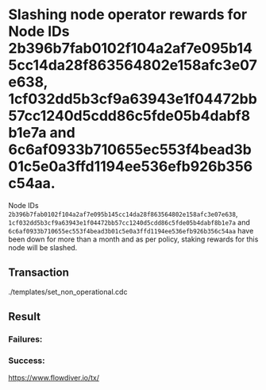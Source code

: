 # Slashing node operator rewards for Node IDs 2b396b7fab0102f104a2af7e095b145cc14da28f863564802e158afc3e07e638, 1cf032dd5b3cf9a63943e1f04472bb57cc1240d5cdd86c5fde05b4dabf8b1e7a and 6c6af0933b710655ec553f4bead3b01c5e0a3ffd1194ee536efb926b356c54aa.

Node IDs `2b396b7fab0102f104a2af7e095b145cc14da28f863564802e158afc3e07e638`, `1cf032dd5b3cf9a63943e1f04472bb57cc1240d5cdd86c5fde05b4dabf8b1e7a` and `6c6af0933b710655ec553f4bead3b01c5e0a3ffd1194ee536efb926b356c54aa` have been down for more than a month and as per policy, staking rewards for this node will be slashed.

## Transaction 
./templates/set_non_operational.cdc

## Result

### Failures:

### Success:
https://www.flowdiver.io/tx/